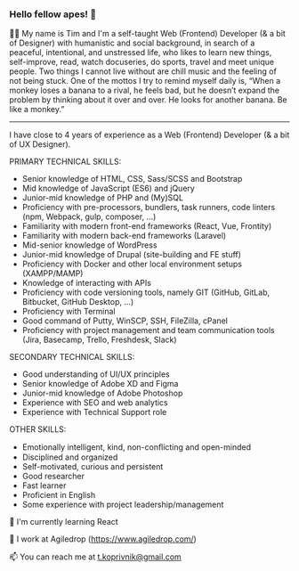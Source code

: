 <!--
**thedude23/thedude23** is a ✨ _special_ ✨ repository because its `README.md` (this file) appears on your GitHub profile.

Here are some ideas to get you started:

- 🔭 I’m currently working on ...
- 🌱 I’m currently learning ...
- 👯 I’m looking to collaborate on ...
- 🤔 I’m looking for help with ...
- 💬 Ask me about ...
- 📫 How to reach me: ...
- 😄 Pronouns: ...
- ⚡ Fun fact: ...
-->

### Hello fellow apes! 👋

🙋‍♂️ My name is Tim and I'm a self-taught Web (Frontend) Developer (& a bit of Designer) with humanistic and social background, in search of a peaceful, intentional, and unstressed life, who likes to learn new things, self-improve, read, watch docuseries, do sports, travel and meet unique people. Two things I cannot live without are chill music and the feeling of not being stuck. One of the mottos I try to remind myself daily is, “When a monkey loses a banana to a rival, he feels bad, but he doesn’t expand the problem by thinking about it over and over. He looks for another banana. Be like a monkey.”

---------------------------------------------------------------------------------------------------------

I have close to 4 years of experience as a Web (Frontend) Developer (& a bit of UX Designer).

PRIMARY TECHNICAL SKILLS:
- Senior knowledge of HTML, CSS, Sass/SCSS and Bootstrap
- Mid knowledge of JavaScript (ES6) and jQuery
- Junior-mid knowledge of PHP and (My)SQL
- Proficiency with pre-processors, bundlers, task runners, code linters (npm, Webpack, gulp, composer, ...)
- Familiarity with modern front-end frameworks (React, Vue, Frontity)
- Familiarity with modern back-end frameworks (Laravel)
- Mid-senior knowledge of WordPress
- Junior-mid knowledge of Drupal (site-building and FE stuff)
- Proficiency with Docker and other local environment setups (XAMPP/MAMP)
- Knowledge of interacting with APIs
- Proficiency with code versioning tools, namely GIT (GitHub, GitLab, Bitbucket, GitHub Desktop, …)
- Proficiency with Terminal
- Good command of Putty, WinSCP, SSH, FileZilla, cPanel
- Proficiency with project management and team communication tools (Jira, Basecamp, Trello, Freshdesk, Slack) 

SECONDARY TECHNICAL SKILLS:
- Good understanding of UI/UX principles
- Senior knowledge of Adobe XD and Figma
- Junior-mid knowledge of Adobe Photoshop
- Experience with SEO and web analytics
- Experience with Technical Support role

OTHER SKILLS:
- Emotionally intelligent, kind, non-conﬂicting and open-minded
- Disciplined and organized
- Self-motivated, curious and persistent
- Good researcher
- Fast learner
- Proficient in English
- Some experience with project leadership/management

🌱 I'm currently learning React

🏢 I work at Agiledrop (https://www.agiledrop.com/)

📫 You can reach me at t.koprivnik@gmail.com
